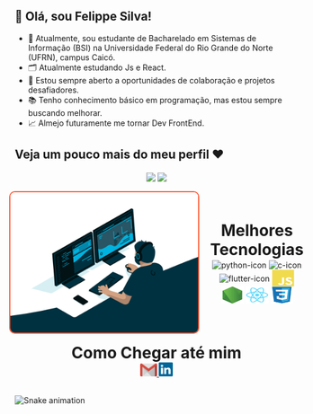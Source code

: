 ## 👋 Olá, sou Felippe Silva!

- 🏫 Atualmente, sou estudante de Bacharelado em Sistemas de Informação (BSI) na Universidade Federal do Rio Grande do Norte (UFRN), campus Caicó.
- 🗂️ Atualmente estudando Js e React.
- 🤝 Estou sempre aberto a oportunidades de colaboração e projetos desafiadores.
- 📚 Tenho conhecimento básico em programação, mas estou sempre buscando melhorar.
- 📈 Almejo futuramente me tornar Dev FrontEnd.

## Veja um pouco mais do meu perfil ❤️

<div align="center">
  <img align="center" height="180em" src="https://github-readme-stats.vercel.app/api?username=uFelippeSilva&show_icons=true&theme=great-gatsby&include_all_commits=true&count_private=true"/>
  <img align="center" height="180em" src="https://github-readme-stats.vercel.app/api/top-langs/?username=uFelippeSilva&layout=compact&langs_count=16&theme=great-gatsby"/>
</div>

<br>

<div align="center" style="display: flex; align-items: center; justify-content: center;">
  <img align="left" height="250" alt="coding-time" src="code.gif" style="border: 2px solid #ff5733; border-radius: 10px; margin-right: 20px;">
  <div>
    <h1 align="center" style="margin: 0;">Melhores Tecnologias</h1>
    <img align="center" height="30" width="40" alt="python-icon" src="https://cdn.jsdelivr.net/gh/devicons/devicon/icons/python/python-original.svg">
    <img align="center" height="30" width="40" alt="c-icon" src="https://cdn.jsdelivr.net/gh/devicons/devicon/icons/c/c-original.svg">
    <img align="center" height="30" width="40" alt="flutter-icon" src="https://cdn.jsdelivr.net/gh/devicons/devicon/icons/flutter/flutter-original.svg">
    <img align="center" height="30" width="40" alt="js-icon" src="https://raw.githubusercontent.com/devicons/devicon/master/icons/javascript/javascript-plain.svg">
    <img align="center" height="30" width="40" alt="nodejs-icon" src="https://raw.githubusercontent.com/devicons/devicon/master/icons/nodejs/nodejs-original.svg">
    <img align="center" height="30" width="40" alt="react-icon" src="https://raw.githubusercontent.com/devicons/devicon/master/icons/react/react-original.svg">
    <img align="center" height="30" width="40" alt="css-icon" src="https://raw.githubusercontent.com/devicons/devicon/master/icons/css3/css3-original.svg">
  </div>
</div>

<br>

<div align="center">
  <h1 style="margin: 0;">Como Chegar até mim</h1>
  <a href="mailto:work.felippe23silva@gmail.com">
    <img width="30" src="gmail.svg">
  </a>
  <a href="https://www.linkedin.com/in/felippe-silva-195058293/">
    <img width="25" src="linkedin.svg">
  </a>
</div>

<br>

![Snake animation](https://github.com/LuigiGF/LuigiGF/blob/output/github-contribution-grid-snake.svg)

